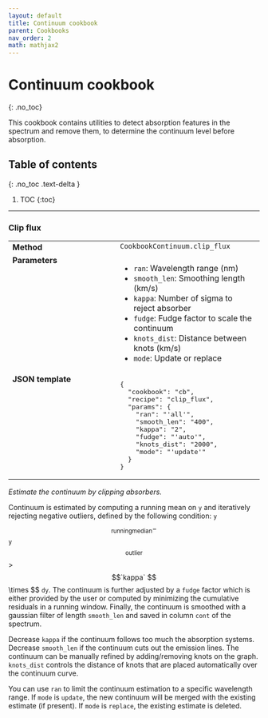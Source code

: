 ```yaml
---
layout: default
title: Continuum cookbook
parent: Cookbooks
nav_order: 2
math: mathjax2
---
```


# Continuum cookbook
{: .no_toc}

This cookbook contains utilities to detect absorption features in the spectrum and remove them, to determine the continuum level before absorption.


## Table of contents
{: .no_toc .text-delta }

1. TOC
{:toc}
---

###  Clip flux
<table>
  <tbody>
    <tr>
      <td style="vertical-align:top;width:200px"><strong>Method</strong></td>
      <td style="vertical-align:top"><code>CookbookContinuum.clip_flux</code></td>
    </tr>
    <tr>
      <td style="vertical-align:top"><strong>Parameters</strong></td>
      <td style="vertical-align:top">
        <ul>
          <li><code>ran</code>: Wavelength range (nm)</li>
          <li><code>smooth_len</code>: Smoothing length (km/s)</li>
          <li><code>kappa</code>: Number of sigma to reject absorber</li>
          <li><code>fudge</code>: Fudge factor to scale the continuum</li>
          <li><code>knots_dist</code>: Distance between knots (km/s)</li>
          <li><code>mode</code>: Update or replace</li>
        </ul>
      </td>
    </tr>
    <tr>
      <td style="vertical-align:top;width:200px"><strong>JSON template</strong></td>
      <td style="vertical-align:top"><pre>
{
  "cookbook": "cb",
  "recipe": "clip_flux",
  "params": {
    "ran": "'all'",
    "smooth_len": "400",
    "kappa": "2",
    "fudge": "'auto'",
    "knots_dist": "2000",
    "mode": "'update'"
  }
}    </pre></td>
    </tr>
  </tbody>
</table>

*Estimate the continuum by clipping absorbers.*

Continuum is estimated by computing a running mean on `y` and iteratively rejecting negative outliers, defined by the following condition:
`y`$$ _\mathrm{running median} - $$`y`$$ _\mathrm{outlier} $$ > $$`kappa` $$ \\times $$ `dy`.
The continuum is further adjusted by a `fudge` factor which is either provided by the user or computed by minimizing the cumulative residuals in a running window. Finally, the continuum is smoothed with a gaussian filter of length `smooth_len` and saved in column `cont` of the spectrum.

Decrease `kappa` if the continuum follows too much the absorption systems. Decrease `smooth_len` if the continuum cuts out the emission lines. The continuum can be manually refined by adding/removing knots on the graph. `knots_dist` controls the distance of knots that are placed automatically over the continuum curve.

You can use `ran` to limit the continuum estimation to a specific wavelength range. If `mode` is `update`, the new continuum will be merged with the existing estimate (if present). If `mode` is `replace`, the existing estimate is deleted.
